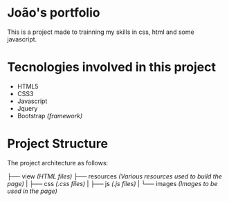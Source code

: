 # João's portfolio
This is a project made to trainning my skills in css, html and some javascript.

# Tecnologies involved in this project
* HTML5
* CSS3
* Javascript
* Jquery
* Bootstrap _(framework)_

# Project Structure

The project architecture as follows:

├── view _(HTML files)_
├── resources _(Various resources used to build the page)_
|   ├── css _(.css files)_
|   ├── js _(.js files)_
|   └── images _(Images to be used in the page)_